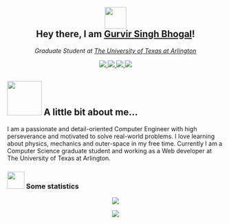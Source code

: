 <!--### Hey there 👋 feel free to use this as a reference to create your own cool profile description  
**GurvirSingh/GurvirSingh** is a ✨ _special_ ✨ repository because its `README.md` (this file) appears on your GitHub profile.


Here are some ideas to get you started:

- 🔭 I’m currently working on ...
- 🌱 I’m currently learning ...
- 👯 I’m looking to collaborate on ...
- 🤔 I’m looking for help with ...
- 💬 Ask me about ...
- 📫 How to reach me: ...
- 😄 Pronouns: ...
- ⚡ Fun fact: ...
-->



<h2 align="center"> <img src="https://media.giphy.com/media/970Sr8vpwEbXG/giphy.gif" width="50"> <br/> Hey there, I am <a href="">Gurvir Singh Bhogal</a>! </h2>

<p align="center">
  <em>Graduate Student at <a href="https://www.uta.edu/">The University of Texas at Arlington</a></em>
</p>

<p align="center">
  <a href="https://github.com/GurvirSingh">
    <img src="https://img.shields.io/github/followers/GurvirSingh?color=000000&label=GitHub&logo=github&logoColor=ffffff&style=for-the-badge">
  </a>
  <a href="https://www.linkedin.com/in/gurvirbhogal/">
    <img src="https://img.shields.io/badge/Linkedin-268-blue?style=for-the-badge&logo=Linkedin">
  </a>
 <a></a>
  <a href="https://www.youtube.com/channel/UCveXSZoL-XpditXBdZcYnUA">
    <img src="https://img.shields.io/youtube/views/91mA-mcmFZ4?label=Youtube&logo=youtube&style=for-the-badge">
  </a>
  <a></a>
  <a href="https://www.instagram.com/bhogalgurveer/">
    <img src="https://img.shields.io/badge/Instagram-747-pink?style=for-the-badge&logo=Instagram">
  </a>
</p>
    

<h2><img src="https://media.giphy.com/media/ybSmYMoXQLXVivivaK/giphy.gif" width="80"> A little bit about me...</h2>
I am a passionate and detail-oriented Computer Engineer with high perseverance and motivated to solve real-world problems. I love learning about physics, mechanics and outer-space in my free time. Currently I am a Computer Science graduate student and working as a Web developer at The University of Texas at Arlington.


### <img src="https://media.giphy.com/media/W5eoZHPpUx9sapR0eu/giphy.gif" width="40"> Some statistics  
<p align="center">
<a href="https://github.com/GurvirSingh/github-readme-stats">
  <img src="https://github-readme-stats.vercel.app/api?username=GurvirSingh&show_icons=true&theme=radical" />
</a>
</p>

<p align="center">
<a href="https://github.com/GurvirSingh/convoychat">
  <img align="center" src="https://github-readme-stats.vercel.app/api/top-langs/?username=GurvirSingh&theme=radical&hide=blade&card_width=445&layout=compact" />
</a>
  </p>
